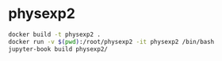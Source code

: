 # physexp2

```bash
docker build -t physexp2 .
docker run -v $(pwd):/root/physexp2 -it physexp2 /bin/bash
jupyter-book build physexp2/
```
